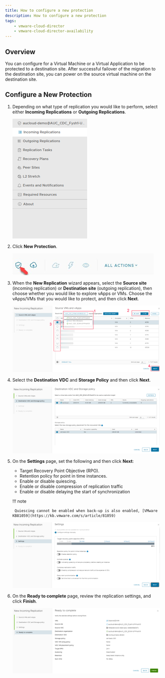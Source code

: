 ```yaml
---
title: How to configure a new protection
description: How to configure a new protection
tags:
    - vmware-cloud-director
    - vmware-cloud-director-availability
---
```


## Overview

You can configure for a Virtual Machine or a Virtual Application to be protected to a destination site. After successful failover of the migration to the destination site, you can power on the source virtual machine on the destination site.

## Configure a New Protection

1. Depending on what type of replication you would like to perform, select either **Incoming Replications** or **Outgoing Replications**.

    ![Replication selection](./assets/Replicationselections.png)

1. Click **New Protection**.

    ![New Migration](./assets/NewMigrations.jpg)

1. When the **New Replication** wizard appears, select the **Source site** (incoming replication) or **Destination site** (outgoing replication), then choose whether you would like to explore vApps or VMs. Choose the vApps/VMs that you would like to protect, and then click **Next**.

    ![Source site](./assets/Sourcesites.png)

1. Select the **Destination VDC** and **Storage Policy** and then click **Next**.

    ![destination VDC and Storage policy](./assets/destinationVDCandStoragepolicys.png)

1. On the **Settings** page, set the following and then click **Next**:

    - Target Recovery Point Objective (RPO).
    - Retention policy for point in time instances.
    - Enable or disable quiescing. 
    - Enable or disable compression of replication traffic
    - Enable or disable delaying the start of synchronization
   
    !!! note
    
   	    Quiescing cannot be enabled when back-up is also enabled, [VMware KB81059](https://kb.vmware.com/s/article/81059)

    ![Protection settings](./assets/Protectionsettings.png)
  
1. On the **Ready to complete** page, review the replication settings, and click **Finish**.

    ![Ready to complete](./assets/readytocomplete.png)
